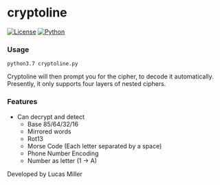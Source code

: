 # cryptoline[![License](https://img.shields.io/badge/license-MIT-blue.svg)](https://github.com/lucashowardmiller/cryptoline/blob/master/license.md)   [![Python](https://img.shields.io/badge/python-3.7-blue.svg)](https://www.python.org/downloads/release/python-370/)### Usage	python3.7 cryptoline.pyCryptoline will then prompt you for the cipher,  to decode it automatically. Presently, it only supports four layers of nested ciphers.### Features- Can decrypt and detect	- Base 85/64/32/16	- Mirrored words	- Rot13	- Morse Code (Each letter separated by a space)	- Phone Number Encoding	- Number as letter (1 -> A)Developed by Lucas Miller